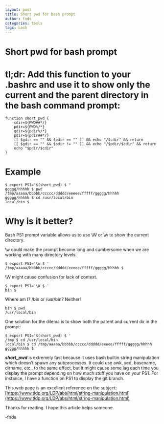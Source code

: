 ```yaml
---
layout: post
title: Short pwd for bash prompt
author: fnds
categories: tools
tags: bash
---
```


# Short pwd for bash prompt

# tl;dr: Add this function to your .bashrc and use it to show only the current and the parent directory in the bash command prompt:

    function short_pwd {
        cdir=${PWD##*/}
        pdir=${PWD%/*}
        gdir=${pdir%/*}
        pdir=${pdir##*/}
        [[ $gdir == "" && $pdir == "" ]] && echo "/$cdir" && return
        [[ $gdir == "" && $pdir != "" ]] && echo "/$pdir/$cdir" && return
        echo "$pdir/$cdir"
    }

# Example

    $ export PS1="$(short_pwd) $ "
    ggggg/hhhhh $ pwd
    /tmp/aaaaa/bbbbb/ccccc/ddddd/eeeee/fffff/ggggg/hhhhh
    ggggg/hhhhh $ cd /usr/local/bin
    local/bin $

# Why is it better?

Bash PS1 prompt variable allows us to use \W or \w to show the current directory. 

\w could make the prompt become long and cumbersome when we are working with many directory levels. 

    $ export PS1='\w $ '
    /tmp/aaaaa/bbbbb/ccccc/ddddd/eeeee/fffff/ggggg/hhhhh $

\W might cause confusion for lack of context. 

    $ export PS1='\W $ '
    bin $ 
    
Where am I? /bin or /usr/bin? Neither!

    bin $ pwd
    /usr/local/bin
    
One solution for the dilema is to show both the parent and current dir in the prompt:

    $ export PS1='$(short_pwd) $ '
    /tmp $ cd /usr/local/bin
    local/bin $ cd /tmp/aaaaa/bbbbb/ccccc/ddddd/eeeee/fffff/ggggg/hhhhh
    ggggg/hhhhh $

***short_pwd*** is extremely fast because it uses bash builtin string manipulation which doesn't spawn any subprocesses.
It could use awk, sed, basename, dirname, etc., to the same effect, but it might cause some lag each time you display the prompt 
depending on how much stuff you have on your PS1. For instance, I have a function on PS1 to display the git branch.

This web page is an excellent reference on the subject: [https://www.tldp.org/LDP/abs/html/string-manipulation.html](https://www.tldp.org/LDP/abs/html/string-manipulation.html)

Thanks for reading. I hope this article helps someone.

-fnds
